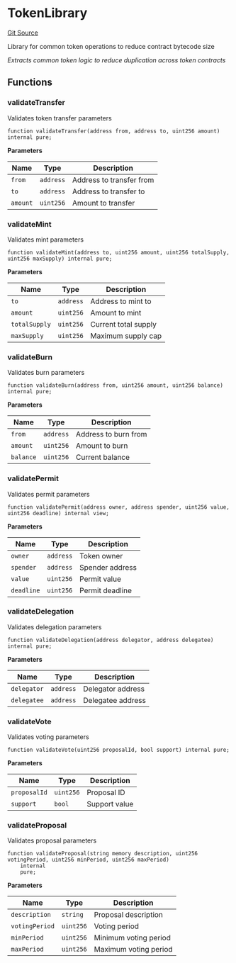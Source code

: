 # TokenLibrary
[Git Source](https://github.com/Quantillon-Labs/smart-contracts/quantillon-protocol/blob/477557f93b6372714192a8d5a721cd226821245f/src/libraries/TokenLibrary.sol)

Library for common token operations to reduce contract bytecode size

*Extracts common token logic to reduce duplication across token contracts*


## Functions
### validateTransfer

Validates token transfer parameters


```solidity
function validateTransfer(address from, address to, uint256 amount) internal pure;
```
**Parameters**

|Name|Type|Description|
|----|----|-----------|
|`from`|`address`|Address to transfer from|
|`to`|`address`|Address to transfer to|
|`amount`|`uint256`|Amount to transfer|


### validateMint

Validates mint parameters


```solidity
function validateMint(address to, uint256 amount, uint256 totalSupply, uint256 maxSupply) internal pure;
```
**Parameters**

|Name|Type|Description|
|----|----|-----------|
|`to`|`address`|Address to mint to|
|`amount`|`uint256`|Amount to mint|
|`totalSupply`|`uint256`|Current total supply|
|`maxSupply`|`uint256`|Maximum supply cap|


### validateBurn

Validates burn parameters


```solidity
function validateBurn(address from, uint256 amount, uint256 balance) internal pure;
```
**Parameters**

|Name|Type|Description|
|----|----|-----------|
|`from`|`address`|Address to burn from|
|`amount`|`uint256`|Amount to burn|
|`balance`|`uint256`|Current balance|


### validatePermit

Validates permit parameters


```solidity
function validatePermit(address owner, address spender, uint256 value, uint256 deadline) internal view;
```
**Parameters**

|Name|Type|Description|
|----|----|-----------|
|`owner`|`address`|Token owner|
|`spender`|`address`|Spender address|
|`value`|`uint256`|Permit value|
|`deadline`|`uint256`|Permit deadline|


### validateDelegation

Validates delegation parameters


```solidity
function validateDelegation(address delegator, address delegatee) internal pure;
```
**Parameters**

|Name|Type|Description|
|----|----|-----------|
|`delegator`|`address`|Delegator address|
|`delegatee`|`address`|Delegatee address|


### validateVote

Validates voting parameters


```solidity
function validateVote(uint256 proposalId, bool support) internal pure;
```
**Parameters**

|Name|Type|Description|
|----|----|-----------|
|`proposalId`|`uint256`|Proposal ID|
|`support`|`bool`|Support value|


### validateProposal

Validates proposal parameters


```solidity
function validateProposal(string memory description, uint256 votingPeriod, uint256 minPeriod, uint256 maxPeriod)
    internal
    pure;
```
**Parameters**

|Name|Type|Description|
|----|----|-----------|
|`description`|`string`|Proposal description|
|`votingPeriod`|`uint256`|Voting period|
|`minPeriod`|`uint256`|Minimum voting period|
|`maxPeriod`|`uint256`|Maximum voting period|


